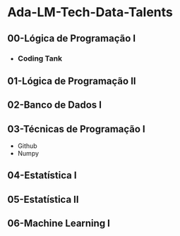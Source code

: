 # Ada-LM-Tech-Data-Talents
## 00-Lógica de Programação I
- ### Coding Tank
## 01-Lógica de Programação II
## 02-Banco de Dados I
## 03-Técnicas de Programação I
- Github
- Numpy
## 04-Estatística I
## 05-Estatística II
## 06-Machine Learning I